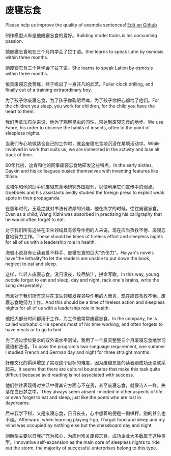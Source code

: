 # 废寝忘食

Please help us improve the quality of example sentences! [Edit on Github](https://github.com/jiyushe/jiyu-example-sentence-source/blob/main/chinese/feiqinwangshi.md)

<p><span class="chinese">制作模型火车是他废寝忘食的爱好。</span><span class="english">Building model trains is his consuming passion.</span></p>

<p><span class="chinese">她废寝忘食地在三个月内学会了拉丁语。</span><span class="english">She learns to speak Latin by osmosis within three months.</span></p>

<p><span class="chinese">她废寝忘食三个月学会了拉丁语。</span><span class="english">She learns to speak Lation by osmosis within three months.</span></p>

<p><span class="chinese">恒景废寝忘食苦练，终于练出了一身非凡的武艺。</span><span class="english">Fuller clock drilling, and finally out of a training extraordinary boy.</span></p>

<p><span class="chinese">为了孩子你废寝忘食，为了孩子你鞠躬尽瘁，为了孩子你把心都给了他们。</span><span class="english">For the children you sleep, you work for children, for the child you have the heart to them.</span></p>

<p><span class="chinese">我们再拿法布尔来说，他为了观察昆虫的习性，常达到废寝忘食的地步。</span><span class="english">We use Fabre, his order to observe the habits of insects, often to the point of sleepless nights.</span></p>

<p><span class="chinese">当我们专心地做适合自己的工作时，就会废寝忘食地沉浸在某项活动中。</span><span class="english">While involved in work that suits us, we are immersed in the activity and lose all track of time.</span></p>

<p><span class="chinese">60年代初，迪肯和他的同事废寝忘食地研发这些特点。</span><span class="english">In the early sixties, Daykin and his colleagues busied themselves with inventing features like those.</span></p>

<p><span class="chinese">戈培尔和他的助手们废寝忘食地研究外国报刊，以便利用它们宣传中的弱点。</span><span class="english">Goebbels and his assistants avidly studied the foreign press to exploit weak spots in their propaganda.</span></p>

<p><span class="chinese">在童年时代，王羲之就对书法有浓厚的兴趣，他在练字的时候，往往废寝忘食。</span><span class="english">Even as a child, Wang Xizhi was absorbed in practising his calligraphy that he would often forget to eat.</span></p>

<p><span class="chinese">对于我们所有这些在卫生领域具有领导作用的人来说，现在应当孜孜不倦、废寝忘食地努力工作。</span><span class="english">These should be times of tireless effort and sleepless nights for all of us with a leadership role in health.</span></p>

<p><span class="chinese">海岩小说具有让读者爱不释手、废寝忘食的巨大“杀伤力”。</span><span class="english">Haiyan's novels have"the lethality"to let the readers are unable to put down the book, neglect to eat and sleep.</span></p>

<p><span class="chinese">这样，年轻人废寝忘食，没日没夜，绞尽脑汁，拼命写歌。</span><span class="english">In this way, young people forget to eat and sleep, day and night, rack one's brains, write the song desperately.</span></p>

<p><span class="chinese">而且对于我们所有这些在卫生领域发挥领导作用的人而言，现在应该孜孜不倦、废寝忘食地努力工作。</span><span class="english">And this should be a time of tireless action and sleepless nights for all of us with a leadership role in health.</span></p>

<p><span class="chinese">他把大部分时间都用于工作，为工作他常常废寝忘食。</span><span class="english">In the company, he is called workaholic He spends most of his time working, and often forgets to have meals or to go to bed.</span></p>

<p><span class="chinese">为了通过学位要求的双外语水平测试，我用了一个夏天整整三个月废寝忘食地学习德语和法语。</span><span class="english">To pass the program's two-language requirement, one summer I studied French and German day and night for three straight months.</span></p>

<p><span class="chinese">好像文化的羁绊增加了实现这个目标的难度，因为废寝忘食的读者跟成功还没联系起来。</span><span class="english">It seems that there are cultural boundaries that make this task quite difficult because avid reading is not associated with success.</span></p>

<p><span class="chinese">他们往往表现得对生活中得其它方面心不在焉，甚至废寝忘食，就像诗人一样，失落在白日梦之中。</span><span class="english">They always seem absent -minded in other aspects of life or even forget to eat and sleep, just like the poets who are lost in daydreams.</span></p>

<p><span class="chinese">后来我学下棋，又是废寝忘食，日日夜夜，心中想着的便是一副棋枰，别的甚么也不理。</span><span class="english">Afterward, when learning playing I-go, I forgot food and sleep and my mind was occupied by nothing else but the chessboard day and night.</span></p>

<p><span class="chinese">创新型主要以自我扩充为核心，为应付难关废寝忘食，成功企业大多数属于这种类型。</span><span class="english">Innovative self-expansion as the main core of sleepless nights to ride out the storm, the majority of successful enterprises belong to this type.</span></p>

